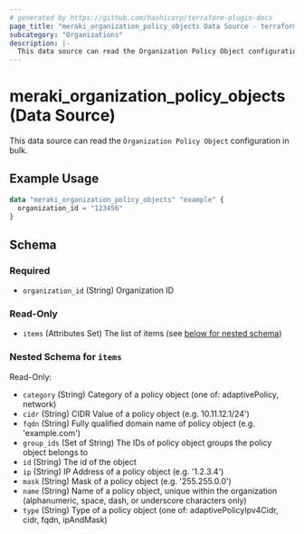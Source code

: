 ```yaml
---
# generated by https://github.com/hashicorp/terraform-plugin-docs
page_title: "meraki_organization_policy_objects Data Source - terraform-provider-meraki"
subcategory: "Organizations"
description: |-
  This data source can read the Organization Policy Object configuration in bulk.
---
```


# meraki_organization_policy_objects (Data Source)

This data source can read the `Organization Policy Object` configuration in bulk.

## Example Usage

```terraform
data "meraki_organization_policy_objects" "example" {
  organization_id = "123456"
}
```

<!-- schema generated by tfplugindocs -->
## Schema

### Required

- `organization_id` (String) Organization ID

### Read-Only

- `items` (Attributes Set) The list of items (see [below for nested schema](#nestedatt--items))

<a id="nestedatt--items"></a>
### Nested Schema for `items`

Read-Only:

- `category` (String) Category of a policy object (one of: adaptivePolicy, network)
- `cidr` (String) CIDR Value of a policy object (e.g. 10.11.12.1/24')
- `fqdn` (String) Fully qualified domain name of policy object (e.g. 'example.com')
- `group_ids` (Set of String) The IDs of policy object groups the policy object belongs to
- `id` (String) The id of the object
- `ip` (String) IP Address of a policy object (e.g. '1.2.3.4')
- `mask` (String) Mask of a policy object (e.g. '255.255.0.0')
- `name` (String) Name of a policy object, unique within the organization (alphanumeric, space, dash, or underscore characters only)
- `type` (String) Type of a policy object (one of: adaptivePolicyIpv4Cidr, cidr, fqdn, ipAndMask)

